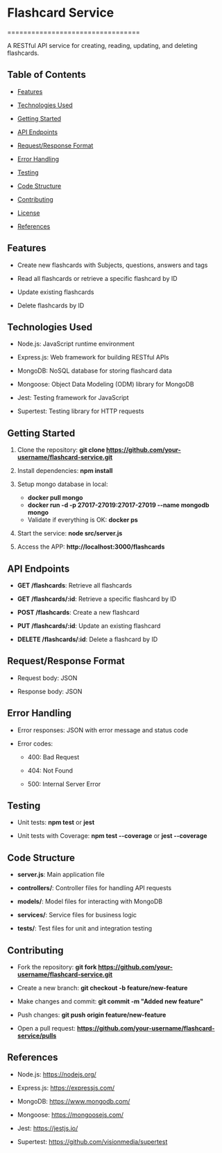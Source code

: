 Flashcard Service
=================

=================================

A RESTful API service for creating, reading, updating, and deleting flashcards.

Table of Contents
-----------------

*   [Features](#features)

*   [Technologies Used](#technologies-used)

*   [Getting Started](#getting-started)

*   [API Endpoints](#api-endpoints)

*   [Request/Response Format](#requestresponse-format)

*   [Error Handling](#error-handling)

*   [Testing](#testing)

*   [Code Structure](#code-structure)

*   [Contributing](#contributing)

*   [License](#license)

*   [References](#references)


Features
--------

*   Create new flashcards with Subjects, questions, answers and tags

*   Read all flashcards or retrieve a specific flashcard by ID

*   Update existing flashcards

*   Delete flashcards by ID


Technologies Used
-----------------

*   Node.js: JavaScript runtime environment

*   Express.js: Web framework for building RESTful APIs

*   MongoDB: NoSQL database for storing flashcard data

*   Mongoose: Object Data Modeling (ODM) library for MongoDB

*   Jest: Testing framework for JavaScript

*   Supertest: Testing library for HTTP requests


Getting Started
---------------

1.  Clone the repository: **git clone https://github.com/your-username/flashcard-service.git**

2.  Install dependencies: **npm install**

3.  Setup mongo database in local:
    *   **docker pull mongo**
    *   **docker run -d -p 27017-27019:27017-27019 --name mongodb mongo**
    *   Validate if everything is OK: **docker ps** 

4.  Start the service: **node src/server.js**

5.  Access the APP: **http://localhost:3000/flashcards**


API Endpoints
-------------

*   **GET /flashcards**: Retrieve all flashcards

*   **GET /flashcards/:id**: Retrieve a specific flashcard by ID

*   **POST /flashcards**: Create a new flashcard

*   **PUT /flashcards/:id**: Update an existing flashcard

*   **DELETE /flashcards/:id**: Delete a flashcard by ID


Request/Response Format
-----------------------

*   Request body: JSON

*   Response body: JSON


Error Handling
--------------

*   Error responses: JSON with error message and status code

*   Error codes:

    *   400: Bad Request

    *   404: Not Found

    *   500: Internal Server Error


Testing
-------

*   Unit tests: **npm test** or **jest**

*   Unit tests with Coverage: **npm test --coverage** or **jest --coverage**


Code Structure
--------------

*   **server.js**: Main application file

*   **controllers/**: Controller files for handling API requests

*   **models/**: Model files for interacting with MongoDB

*   **services/**: Service files for business logic

*   **tests/**: Test files for unit and integration testing


Contributing
------------

*   Fork the repository: **git fork https://github.com/your-username/flashcard-service.git**

*   Create a new branch: **git checkout -b feature/new-feature**

*   Make changes and commit: **git commit -m "Added new feature"**

*   Push changes: **git push origin feature/new-feature**

*   Open a pull request: **https://github.com/your-username/flashcard-service/pulls**



References
---------------

*   Node.js: https://nodejs.org/

*   Express.js: https://expressjs.com/

*   MongoDB: https://www.mongodb.com/

*   Mongoose: https://mongoosejs.com/

*   Jest: https://jestjs.io/

*   Supertest: https://github.com/visionmedia/supertest